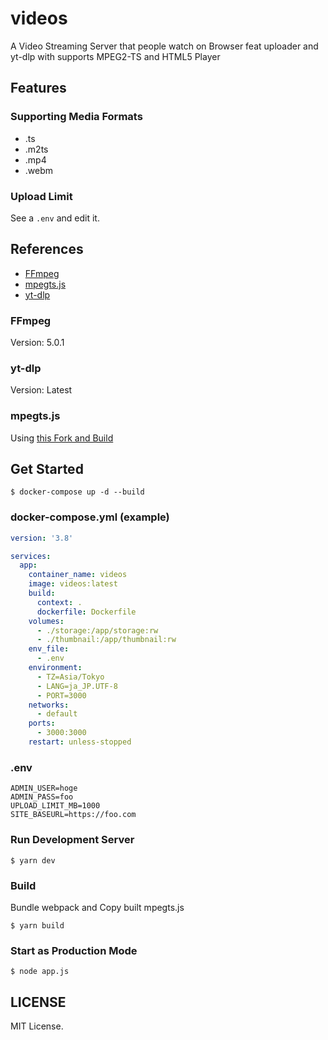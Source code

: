 # videos
 A Video Streaming Server that people watch on Browser feat uploader and yt-dlp with supports MPEG2-TS and HTML5 Player

## Features

### Supporting Media Formats
- .ts
- .m2ts
- .mp4
- .webm

### Upload Limit
See a `.env` and edit it.

## References
- [FFmpeg](https://github.com/FFmpeg/FFmpeg)
- [mpegts.js](https://github.com/xqq/mpegts.js)
- [yt-dlp](https://github.com/yt-dlp/yt-dlp)

### FFmpeg
Version: 5.0.1

### yt-dlp
Version: Latest

### mpegts.js
Using [this Fork and Build](https://github.com/iamtakagi/mpegts.js)

## Get Started
```console
$ docker-compose up -d --build
```

### docker-compose.yml (example)
```yml
version: '3.8'

services:
  app:
    container_name: videos
    image: videos:latest
    build: 
      context: .
      dockerfile: Dockerfile
    volumes:
      - ./storage:/app/storage:rw
      - ./thumbnail:/app/thumbnail:rw
    env_file:
      - .env
    environment:
      - TZ=Asia/Tokyo
      - LANG=ja_JP.UTF-8
      - PORT=3000
    networks:
      - default
    ports:
      - 3000:3000
    restart: unless-stopped
```

### .env
```env
ADMIN_USER=hoge
ADMIN_PASS=foo
UPLOAD_LIMIT_MB=1000
SITE_BASEURL=https://foo.com
```

### Run Development Server
```console
$ yarn dev
```

### Build
Bundle webpack and Copy built mpegts.js
```console
$ yarn build
```

### Start as Production Mode
```console
$ node app.js
```

## LICENSE
MIT License.
